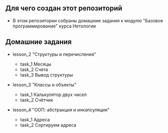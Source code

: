 ## Для чего создан этот репозиторий
- В этом репозитории собраны домашние задания к модулю "Базовое программирование" курса Нетологии

## Домашние задания
- lesson_2 "Структуры и перечисления"
    - task_1 Месяцы
    - task_2 Счета
    - task_3 Вывод структуры
    
- lesson_3 "Классы и объекты"
    - task_1 Калькулятор двух чисел
    - task_2 Счётчик
- lesson_4 "ООП: абстракция и инкапсуляция"
    - task_1 Адреса 
    - task_2 Сортируем адреса

